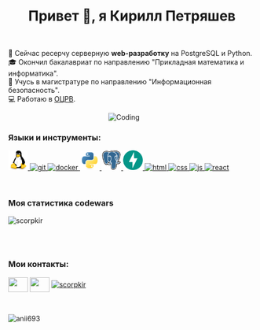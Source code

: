<h1 align="center">Привет 👋, я Кирилл Петряшев</h1>




<p align="left"> <a href="https://twitter.com/" target="blank"><img src="https://img.shields.io/twitter/follow/?logo=twitter&style=for-the-badge" alt="" /></a> </p>

🌱 Сейчас ресерчу серверную **web-разработку** на PostgreSQL и Python.<br>
🎓 Окончил бакалавриат по направлению "Прикладная математика и информатика".<br>
📖 Учусь в магистратуре по направлению "Информационная безопасность".<br>
💻 Работаю в <a href="https://www.ocrv.ru/" target="_blank" rel="noreferrer">ОЦРВ</a>.<br>

<img align="right" alt="Coding" width="300" src="https://i.pinimg.com/originals/81/17/8b/81178b47a8598f0c81c4799f2cdd4057.gif">


<br>
<h3 align="left">Языки и инструменты:</h3>
<p align="left"> 
      <a href="https://www.linux.org/" target="_blank" rel="noreferrer"> 
            <img src="https://raw.githubusercontent.com/devicons/devicon/master/icons/linux/linux-original.svg" alt="linux" width="40" height="40"/> 
      </a> 
      <a href="https://git-scm.com/" target="_blank" rel="noreferrer"> 
            <img src="https://www.vectorlogo.zone/logos/git-scm/git-scm-icon.svg" alt="git" width="40" height="40"/> 
      </a>
      <a href="https://docs.docker.com/" target="_blank" rel="noreferrer"> 
            <img src="https://www.vectorlogo.zone/logos/docker/docker-icon.svg" alt="docker" width="40" height="40"/> 
      </a>
      <a href="https://www.python.org" target="_blank" rel="noreferrer"> 
            <img src="https://raw.githubusercontent.com/devicons/devicon/master/icons/python/python-original.svg" alt="python" width="40" height="40"/> 
      </a> 
      <a href="https://www.postgresql.org/" target="_blank" rel="noreferrer"> 
            <img src="https://github.com/devicons/devicon/blob/master/icons/postgresql/postgresql-original.svg" alt="postgresql" width="40" height="40"/> 
      </a>
      <a href="https://fastapi.tiangolo.com/" target="_blank" rel="noreferrer"> 
            <img src="https://raw.githubusercontent.com/devicons/devicon/55609aa5bd817ff167afce0d965585c92040787a/icons/fastapi/fastapi-original.svg" alt="fastapi" width="40" height="40"/> 
      </a> 
      <a href="https://developer.mozilla.org/en-US/docs/Web/HTML" target="_blank" rel="noreferrer"> 
            <img src="https://www.vectorlogo.zone/logos/w3_html5/w3_html5-icon.svg" alt="html" width="40" height="40"/> 
      </a> 
      <a href="https://developer.mozilla.org/en-US/docs/Web/CSS" target="_blank" rel="noreferrer"> 
            <img src="https://www.vectorlogo.zone/logos/w3_css/w3_css-icon.svg" alt="css" width="40" height="40"/> 
      </a> 
      <a href="https://developer.mozilla.org/en-US/docs/Web/JavaScript" target="_blank" rel="noreferrer"> 
            <img src="https://upload.vectorlogo.zone/logos/javascript/images/239ec8a4-163e-4792-83b6-3f6d96911757.svg" alt="js" width="40" height="40"/> 
      </a> 
      <a href="https://react.dev/" target="_blank" rel="noreferrer"> 
            <img src="https://www.vectorlogo.zone/logos/reactjs/reactjs-icon.svg" alt="react" width="40" height="40"/> 
      </a>
</p>
<br>

<h3>Моя статистика codewars</h3>
<p>&nbsp;<img align="left" src="https://www.codewars.com/users/ScorpKir/badges/large" alt="scorpkir" /></p>
<br><br>

<h3 align="left">Мои контакты:</h3>
<p align="left">
<a href="https://t.me/ScorpKir" target="blank"><img align="center" src="https://raw.githubusercontent.com/maurodesouza/profile-readme-generator/e49da3cfc5f88fce486acbaa230de6bcf8c9fda1/src/assets/icons/social/telegram/default.svg" height="30" width="40" /></a>
<a href="mailto:petryashev.k@gmail.com" target="blank"><img align="center" src="https://raw.githubusercontent.com/maurodesouza/profile-readme-generator/e49da3cfc5f88fce486acbaa230de6bcf8c9fda1/src/assets/icons/social/gmail/default.svg" height="30" width="40" /></a>
<a href="https://discordapp.com/users/scorpkir/" target="blank"><img align="center" src="https://raw.githubusercontent.com/maurodesouza/profile-readme-generator/e49da3cfc5f88fce486acbaa230de6bcf8c9fda1/src/assets/icons/social/discord/default.svg" alt="scorpkir" height="30" width="40" /></a>
</p>
<br>
<p align="left"> <img src="https://komarev.com/ghpvc/?username=scorpkir&label=Profile%20views&color=0e75b6&style=flat" alt="anii693" /> </p>
